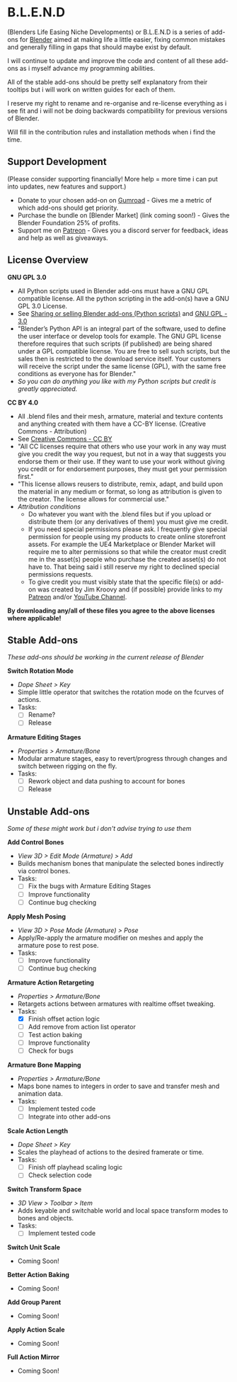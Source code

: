 # B.L.E.N.D
(Blenders Life Easing Niche Developments) or B.L.E.N.D is a series of add-ons for [Blender](https://www.blender.org/) aimed at making life a little easier, fixing common mistakes and generally filling in gaps that should maybe exist by default.

I will continue to update and improve the code and content of all these add-ons as i myself advance my programming abilities.

All of the stable add-ons should be pretty self explanatory from their tooltips but i will work on written guides for each of them.

I reserve my right to rename and re-organise and re-license everything as i see fit and i will not be doing backwards compatibility for previous versions of Blender.

Will fill in the contribution rules and installation methods when i find the time.

## Support Development
(Please consider supporting financially! More help = more time i can put into updates, new features and support.)

- Donate to your chosen add-on on [Gumroad](https://gumroad.com/jimkroovy) - Gives me a metric of which add-ons should get priority.
- Purchase the bundle on [Blender Market] (link coming soon!) - Gives the Blender Foundation 25% of profits.
- Support me on [Patreon](https://patreon.com/JimKroovy) - Gives you a discord server for feedback, ideas and help as well as giveaways.

## License Overview

**GNU GPL 3.0**
- All Python scripts used in Blender add-ons must have a GNU GPL compatible license. All the python scripting in the add-on(s) have a GNU GPL 3.0 License.
- See [Sharing or selling Blender add-ons (Python scripts)](https://www.blender.org/about/license/) and [GNU GPL - 3.0](https://www.gnu.org/licenses/gpl-3.0.en.html)
- "Blender’s Python API is an integral part of the software, used to define the user interface or develop tools for example. The GNU GPL license therefore requires that such scripts (if published) are being shared under a GPL compatible license. You are free to sell such scripts, but the sales then is restricted to the download service itself. Your customers will receive the script under the same license (GPL), with the same free conditions as everyone has for Blender."
- *So you can do anything you like with my Python scripts but credit is greatly appreciated.*

**CC BY 4.0**
- All .blend files and their mesh, armature, material and texture contents and anything created with them have a CC-BY license. (Creative Commons - Attribution) 
- See [Creative Commons - CC BY](https://creativecommons.org/licenses/by/4.0/)
- "All CC licenses require that others who use your work in any way must give you credit the way you request, but not in a way that suggests you endorse them or their use. If they want to use your work without giving you credit or for endorsement purposes, they must get your permission first."
- "This license allows reusers to distribute, remix, adapt, and build upon the material in any medium or format, so long as attribution is given to the creator. The license allows for commercial use."
- *Attribution conditions*
  - Do whatever you want with the .blend files but if you upload or distribute them (or any derivatives of them) you must give me credit. 
  - If you need special permissions please ask. I frequently give special permission for people using my products to create online storefront assets. For example the UE4 Marketplace or Blender Market will require me to alter permissions so that while the creator must credit me in the asset(s) people who purchase the created asset(s) do not have to. That being said i still reserve my right to declined special permissions requests. 
  - To give credit you must visibly state that the specific file(s) or add-on was created by Jim Kroovy and (if possible) provide links to my [Patreon](https://www.patreon.com/JimKroovy) and/or [YouTube Channel](https://www.youtube.com/c/JimKroovy). 

**By downloading any/all of these files you agree to the above licenses where applicable!**

## Stable Add-ons
*These add-ons should be working in the current release of Blender*

**Switch Rotation Mode**
- *Dope Sheet > Key*
- Simple little operator that switches the rotation mode on the fcurves of actions.
- Tasks:
    - [ ] Rename?
    - [ ] Release

**Armature Editing Stages**
- *Properties > Armature/Bone* 
- Modular armature stages, easy to revert/progress through changes and switch between rigging on the fly.
- Tasks:
    - [ ] Rework object and data pushing to account for bones
    - [ ] Release

## Unstable Add-ons
*Some of these might work but i don't advise trying to use them*

**Add Control Bones**
- *View 3D > Edit Mode (Armature) > Add* 
- Builds mechanism bones that manipulate the selected bones indirectly via control bones.
- Tasks:
    - [ ] Fix the bugs with Armature Editing Stages
    - [ ] Improve functionality
    - [ ] Continue bug checking

**Apply Mesh Posing** 
- *View 3D > Pose Mode (Armature) > Pose*  
- Apply/Re-apply the armature modifier on meshes and apply the armature pose to rest pose.
- Tasks:
    - [ ] Improve functionality
    - [ ] Continue bug checking

**Armature Action Retargeting** 
- *Properties > Armature/Bone*
- Retargets actions between armatures with realtime offset tweaking.
- Tasks:
    - [x] Finish offset action logic
    - [ ] Add remove from action list operator
    - [ ] Test action baking
    - [ ] Improve functionality
    - [ ] Check for bugs

**Armature Bone Mapping** 
- *Properties > Armature/Bone*
- Maps bone names to integers in order to save and transfer mesh and animation data.
- Tasks:
    - [ ] Implement tested code
    - [ ] Integrate into other add-ons

**Scale Action Length** 
- *Dope Sheet > Key* 
- Scales the playhead of actions to the desired framerate or time.
- Tasks:
    - [ ] Finish off playhead scaling logic
    - [ ] Check selection code

**Switch Transform Space** 
- *3D View > Toolbar > Item* 
- Adds keyable and switchable world and local space transform modes to bones and objects.
- Tasks:
    - [ ] Implement tested code

**Switch Unit Scale** 
- Coming Soon!

**Better Action Baking** 
- Coming Soon!

**Add Group Parent** 
- Coming Soon!

**Apply Action Scale** 
- Coming Soon!

**Full Action Mirror**
- Coming Soon!

